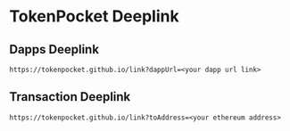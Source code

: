 # TokenPocket Deeplink

## Dapps Deeplink
```
https://tokenpocket.github.io/link?dappUrl=<your dapp url link>
```

## Transaction Deeplink
```
https://tokenpocket.github.io/link?toAddress=<your ethereum address>
```